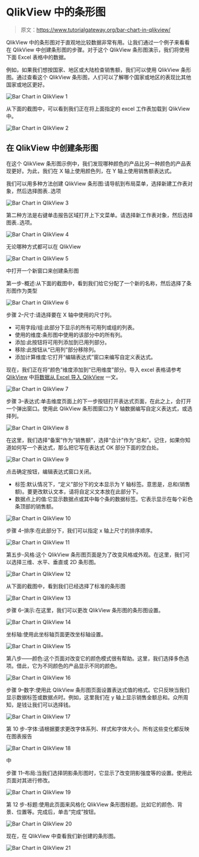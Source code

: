 # QlikView 中的条形图

> 原文：<https://www.tutorialgateway.org/bar-chart-in-qlikview/>

QlikView 中的条形图对于直观地比较数据非常有用。让我们通过一个例子来看看在 QlikView 中创建条形图的步骤。对于这个 QlikView 条形图演示，我们将使用下面 Excel 表格中的数据。

例如，如果我们想按国家、地区或大陆检查销售额，我们可以使用 QlikView 条形图。通过查看这个 QlikView 条形图，人们可以了解哪个国家或地区的表现比其他国家或地区更好。

![Bar Chart in QlikView 1](img/50d32ae7a3729f5c15ead2c11b7b2d65.png)

从下面的截图中，可以看到我们正在将上面指定的 excel 工作表加载到 QlikView 中。

![Bar Chart in QlikView 2](img/46ac809508c7830836ff1aed55f32acf.png)

## 在 QlikView 中创建条形图

在这个 QlikView 条形图示例中，我们发现哪种颜色的产品比另一种颜色的产品表现更好。为此，我们在 X 轴上使用颜色列，在 Y 轴上使用销售额表达式。

我们可以用多种方法创建 QlikView 条形图:请导航到布局菜单，选择新建工作表对象，然后选择图表..选项

![Bar Chart in QlikView 3](img/715d438535013ac0cd970bcd43de09ad.png)

第二种方法是右键单击报告区域打开上下文菜单。请选择新工作表对象，然后选择图表..选项。

![Bar Chart in QlikView 4](img/89f022dfcd001feadcb7970e6d4540db.png)

无论哪种方式都可以在 QlikView

![Bar Chart in QlikView 5](img/985e69ffd895bea83c5f702f76df2ee9.png)

中打开一个新窗口来创建条形图

第一步-概述:从下面的截图中，看到我们给它分配了一个新的名称，然后选择了条形图作为类型

![Bar Chart in QlikView 6](img/2a50c18753bc9fe24e5f01168ebbeb8b.png)

步骤 2–尺寸:请选择要在 X 轴中使用的尺寸列。

*   可用字段/组:此部分下显示的所有可用列或组的列表。
*   使用的维度:条形图中使用的该部分中的所有列。
*   添加:此按钮将可用列添加到已用列部分。
*   移除:此按钮从“已用列”部分移除列。
*   添加计算维度:它打开“编辑表达式”窗口来编写自定义表达式。

现在，我们正在将“颜色”维度添加到“已用维度”部分。导入 excel 表格请参考 [QlikView](https://www.tutorialgateway.org/qlikview-tutorial/) 中[将数据从 Excel 导入 QlikView](https://www.tutorialgateway.org/import-data-from-excel-to-qlikview/) 一文。

![Bar Chart in QlikView 7](img/f71f6ce9e49ff8b26efc174859c5d436.png)

步骤 3–表达式:单击维度页面上的下一步按钮打开表达式页面，在此之上，会打开一个弹出窗口。使用此 QlikView 条形图窗口为 Y 轴数据编写自定义表达式，或选择列。

![Bar Chart in QlikView 8](img/f9a806abad5209515745d04050ecca45.png)

在这里，我们选择“备案”作为“销售额”，选择“合计”作为“总和”。记住，如果你知道如何写一个表达式，那么把它写在表达式 OK 部分下面的空白处。

![Bar Chart in QlikView 9](img/d3baf1f6a628a2cd1ccc9e08cf43309f.png)

点击确定按钮，编辑表达式窗口关闭。

*   标签:默认情况下，“定义”部分下的文本显示为 Y 轴标签。意思是，总和(销售额)。要更改默认文本，请将自定义文本放在此部分下。
*   数据点上的值:它显示数据点或其中每个条的数据标签。它表示显示在每个彩色条顶部的销售额。

![Bar Chart in QlikView 10](img/57d8b644af856eb4bd956e972f598ac5.png)

步骤 4–排序:在此部分下，我们可以指定 x 轴上尺寸的排序顺序。

![Bar Chart in QlikView 11](img/bd3cf419bde378474a440de170c5b60c.png)

第五步-风格:这个 QlikView 条形图页面是为了改变风格或外观。在这里，我们可以选择三维、水平、垂直或 2D 条形图。

![Bar Chart in QlikView 12](img/b1e192dc79072ce8f361011b931ebd6b.png)

从下面的截图中，看到我们已经选择了标准的条形图

![Bar Chart in QlikView 13](img/2c32f8bd5c12a610869c52afd2318d28.png)

步骤 6–演示:在这里，我们可以更改 QlikView 条形图的条形图设置。

![Bar Chart in QlikView 14](img/9c27f67ba282410aace24c7d17e13dfa.png)

坐标轴:使用此坐标轴页面更改坐标轴设置。

![Bar Chart in QlikView 15](img/53a5e499622c182264670b7264d7a959.png)

第八步——颜色:这个页面对改变它的颜色模式很有帮助。这里，我们选择多色选项。借此，它为不同颜色的产品显示不同的颜色。

![Bar Chart in QlikView 16](img/77a36a271c2bd307c6fe2b7690f08f25.png)

步骤 9–数字:使用此 QlikView 条形图页面设置表达式值的格式。它只反映当我们显示数据标签或数据点时。例如，这里我们在 y 轴上显示销售金额总和。众所周知，是钱让我们可以选择钱。

![Bar Chart in QlikView 17](img/c12020a14bb95a8d615f59335f54cfc0.png)

第 10 步-字体:请根据要求更改字体系列、样式和字体大小。所有这些变化都反映在图表报告

![Bar Chart in QlikView 18](img/88d600b0f8ad49a6005c50242ed0bb05.png)

中

步骤 11–布局:当我们选择阴影条形图时，它显示了改变阴影强度等的设置。使用此页面对其进行修改。

![Bar Chart in QlikView 19](img/a6b00e25f619bf42f3c7a7ebd59b90d9.png)

第 12 步-标题:使用此页面来风格化 QlikView 条形图标题。比如它的颜色、背景、位置等。完成后，单击“完成”按钮。

![Bar Chart in QlikView 20](img/85aeae43291db40b897e72b805e10337.png)

现在，在 QlikView 中查看我们新创建的条形图。

![Bar Chart in QlikView 21](img/2b2de1e61b350e7395c8ac41be2c83c1.png)